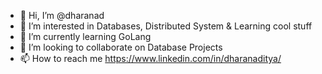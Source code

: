 - 👋 Hi, I’m @dharanad
- 👀 I’m interested in Databases, Distributed System & Learning cool stuff
- 🌱 I’m currently learning GoLang
- 💞️ I’m looking to collaborate on Database Projects
- 📫 How to reach me https://www.linkedin.com/in/dharanaditya/

<!---
dharanad/dharanad is a ✨ special ✨ repository because its `README.md` (this file) appears on your GitHub profile.
You can click the Preview link to take a look at your changes.
--->
